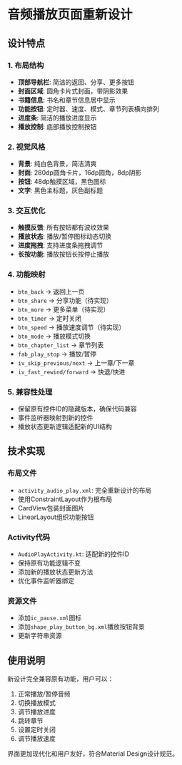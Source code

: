 # 音频播放页面重新设计

## 设计特点

### 1. 布局结构
- **顶部导航栏**: 简洁的返回、分享、更多按钮
- **封面区域**: 圆角卡片式封面，带阴影效果
- **书籍信息**: 书名和章节信息居中显示
- **功能按钮**: 定时器、速度、模式、章节列表横向排列
- **进度条**: 简洁的播放进度显示
- **播放控制**: 底部播放控制按钮

### 2. 视觉风格
- **背景**: 纯白色背景，简洁清爽
- **封面**: 280dp圆角卡片，16dp圆角，8dp阴影
- **按钮**: 48dp触摸区域，黑色图标
- **文字**: 黑色主标题，灰色副标题

### 3. 交互优化
- **触摸反馈**: 所有按钮都有波纹效果
- **播放状态**: 播放/暂停图标动态切换
- **进度拖拽**: 支持进度条拖拽调节
- **长按功能**: 播放按钮长按停止播放

### 4. 功能映射
- `btn_back` → 返回上一页
- `btn_share` → 分享功能（待实现）
- `btn_more` → 更多菜单（待实现）
- `btn_timer` → 定时关闭
- `btn_speed` → 播放速度调节（待实现）
- `btn_mode` → 播放模式切换
- `btn_chapter_list` → 章节列表
- `fab_play_stop` → 播放/暂停
- `iv_skip_previous/next` → 上一章/下一章
- `iv_fast_rewind/forward` → 快退/快进

### 5. 兼容性处理
- 保留原有控件ID的隐藏版本，确保代码兼容
- 事件监听器映射到新的控件
- 播放状态更新逻辑适配新的UI结构

## 技术实现

### 布局文件
- `activity_audio_play.xml`: 完全重新设计的布局
- 使用ConstraintLayout作为根布局
- CardView包装封面图片
- LinearLayout组织功能按钮

### Activity代码
- `AudioPlayActivity.kt`: 适配新的控件ID
- 保持原有功能逻辑不变
- 添加新的播放状态更新方法
- 优化事件监听器绑定

### 资源文件
- 添加`ic_pause.xml`图标
- 添加`shape_play_button_bg.xml`播放按钮背景
- 更新字符串资源

## 使用说明

新设计完全兼容原有功能，用户可以：
1. 正常播放/暂停音频
2. 切换播放模式
3. 调节播放进度
4. 跳转章节
5. 设置定时关闭
6. 调节播放速度

界面更加现代化和用户友好，符合Material Design设计规范。
